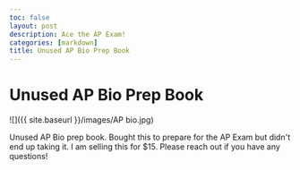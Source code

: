 ```yaml
---
toc: false
layout: post
description: Ace the AP Exam!
categories: [markdown]
title: Unused AP Bio Prep Book
---
```

# Unused AP Bio Prep Book 

![]({{ site.baseurl }}/images/AP bio.jpg)

Unused AP Bio prep book. Bought this to prepare for the AP Exam but didn't end up taking it. 
I am selling this for $15.
Please reach out if you have any questions!